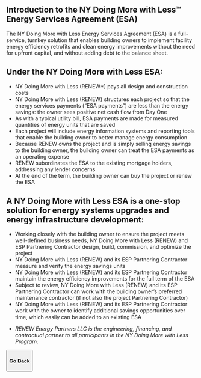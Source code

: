 <div class="main">
        <section>
            <div class="container">


# Introduction to the NY Doing More with Less™ Energy Services Agreement (ESA)

The NY Doing More with Less Energy Services Agreement (ESA) is a full-service, turnkey solution that enables building owners to implement facility energy efficiency retrofits and clean energy improvements without the need for upfront capital, and without adding debt to the balance sheet. 

## Under the NY Doing More with Less ESA: 
- NY Doing More with Less (RENEW*) pays all design and construction costs
- NY Doing More with Less (RENEW) structures each project so that the energy services payments (“ESA payments”) are less than the energy savings: the owner sees positive net cash flow from Day One
- As with a typical utility bill, ESA payments are made for measured quantities of energy units that are saved
- Each project will include energy information systems and reporting tools that enable the building owner to better manage energy consumption
- Because RENEW owns the project and is simply selling energy savings to the building owner, the building owner can treat the ESA payments as an operating expense
- RENEW subordinates the ESA to the existing mortgage holders, addressing any lender concerns
- At the end of the term, the building owner can buy the project or renew the ESA

## A NY Doing More with Less ESA is a one-stop solution for energy systems upgrades and energy infrastructure development:
- Working closely with the building owner to ensure the project meets well-defined business needs, NY Doing More with Less (RENEW) and ESP Partnering Contractor design, build, commission, and optimize the project
- NY Doing More with Less (RENEW) and its ESP Partnering Contractor measure and verify the energy savings units
- NY Doing More with Less (RENEW) and its ESP Partnering Contractor maintain the energy efficiency improvements for the full term of the ESA
- Subject to review, NY Doing More with Less (RENEW) and its ESP Partnering Contractor can work with the building owner’s preferred maintenance contractor (if not also the project Partnering Contractor)
- NY Doing More with Less (RENEW) and its ESP Partnering Contractor work with the owner to identify additional savings opportunities over time, which easily can be added to an existing ESA


<i>

* RENEW Energy Partners LLC is the engineering, financing, and contractual partner to all participants in the NY Doing More with Less Program.

</i>

<button onclick="goBack()" type="button" class="btn btn-default" aria-label="Go Back">
  <span class="glyphicon glyphicon-arrow-left" aria-hidden="true"></span>
 <h4>Go Back</h4>
</button>
